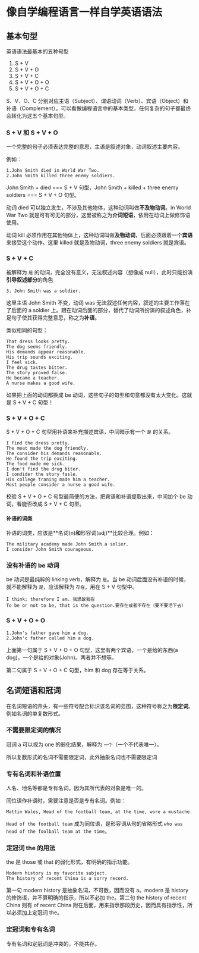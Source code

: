 # 像自学编程语言一样自学英语语法

## 基本句型

英语语法最基本的五种句型

1. S + V
1. S + V + O
1. S + V + C
1. S + V + O + O
1. S + V + O + C

S、V、O、C 分别对应主语（Subject）、谓语动词（Verb）、宾语（Object）和补语（Complement）。可以看做编程语言中的基本类型，任何复杂的句子都最终会转化为这五个基本句型。

### S + V 和  S + V + O

一个完整的句子必须表达完整的意思，主语是叙述对象，动词叙述主要内容。

例如：

```plain
1.John Smith died in World War Two.
2.John Smith killed three enemy soldiers.
```

John Smith + died === S + V 句型，John Smith + killed + three enemy soldiers === S + V + O 句型。

动词 died 可以独立发生，不涉及其他物体，这种动词叫做**不及物动词**。in World War Two 就是可有可无的部分，这里被称之为**介词短语**，依附在动词上做修饰语使用。

动词 kill 必须作用在其他物体上，这种动词叫做**及物动词**，后面必须跟着一个**宾语**来接受这个动作。这里 killed 就是及物动词，three enemy soldiers 就是宾语。

### S + V + C

被解释为 `是` 的动词，完全没有意义，无法叙述内容（想像成 null），此时只能扮演**引导叙述部分**的角色

```plain
3. John Smith was a soldier.
```

这里主语 John Smith 不变，动词 was 无法叙述任何内容，叙述的主要工作落在了后面的 a soldier 上。跟在动词后面的部分，替代了动词所扮演的叙述角色，补足句子使其获得完整意思，称之为**补语**。

类似相同的句型：

```plain
That dress looks pretty.
The dog seems friendly.
His demands appear reasonable.
His trip sounds exciting.
I feel sick.
The drug tastes bitter.
The story proved false.
He became a teacher.
A nurse makes a good wife.
```

如果把上面的动词都换成 be 动词，这些句子的句型和句意都没有太大变化。这就是 S + V + C 句型！

### S + V + O + C

S + V + O + C 句型用补语来补充描述宾语，中间暗示有一个 `是` 的关系。

```plain
I find the dress pretty.
The meat made the dog friendly.
The consider his demands reasonable.
He found the trip exciting.
The food made me sick.
I don't find the drug biter.
I condider the story fasle.
His college traning made him a teacher.
Most people consider a nurse a good wife.
```

校验 S + V + O + C 句型最简便的方法，把宾语和补语提取出来，中间加个 be 动词，看能否改成 S + V + C 句型。

#### 补语的词类

补语的词类，应该是**名词(n)**和**形容词(adj)**比较合理。例如：

```plain
The military academy made John Smith a solier.
I consider John Smith courageous.
```

### 没有补语的 be 动词

be 动词是最纯粹的 linking verb，解释为 `是`。当 be 动词后面没有补语的时候，就不能解释为 `是`，应该解释为 `存在`，用在 S + V 句型中。

```plain
I think; therefore I am. 我思故我在
To be or not to be, that is the question.要存在或者不存在（要不要活下去）
```

### S + V + O + O

```plain
1.John's father gave him a dog.
2.John'c father called him a dog.
```

上面第一句属于 S + V + O + O 句型，这里有两个宾语，一个是给的东西(a dog)，一个是给的对象(John)。两者并不想等。

第二句属于 S + V + O + C 句型，him 和 dog 存在等于关系。

## 名词短语和冠词

在名词短语的开头，有一些符号配合标识该名词的范围，这种符号称之为**限定词**。例如名词的单复数形式。

### 不需要限定词的情况

冠词 a 可以视为 one 的弱化结果，解释为 `一个`（一个不代表唯一）。

所以复数形式的名词不需要限定词，此外抽象名词也不需要限定词

### 专有名词和补语位置

人名、地名等都是专有名词。因为其所代表的对象是唯一的。

同位语作补语时，需要注意是否是专有名词。例如：

```plain
Mattin Wales, Head of the football team, at the time, wore a mustache.
```

`Head of the football team` 成为同位语，是形容词从句的省略形式 `who was head of the foolball team at the time`。

### 定冠词 the 的用法

the 是 those 或 that 的弱化形式，有明确的指示功能。

```plain
Modern history is my favorite subject.
The history of recent China is a sorry record.
```

第一句 modern history 是抽象名词，不可数，因而没有 a。modern 是 history 的修饰语，并不算明确的指示，所以不必加 the。第二句 the history of recent China 则有 of recent China 附在后面，用来指示那段历史，因而具有指示性，所以必须加上定冠词 the。

### 定冠词和专有名词

专有名词和定冠词是冲突的，不能共存。